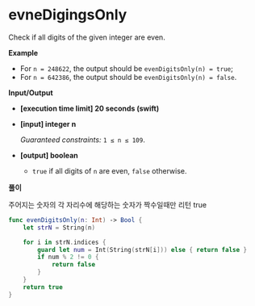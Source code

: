 # evneDigingsOnly

Check if all digits of the given integer are even.

**Example**

- For `n = 248622`, the output should be
  `evenDigitsOnly(n) = true`;
- For `n = 642386`, the output should be
  `evenDigitsOnly(n) = false`.

**Input/Output**

- **[execution time limit] 20 seconds (swift)**

- **[input] integer n**

  *Guaranteed constraints:*
  `1 ≤ n ≤ 109`.

- **[output] boolean**

  - `true` if all digits of `n` are even, `false` otherwise.

**풀이**

주어지는 숫자의 각 자리수에 해당하는 숫자가 짝수일때만 리턴 true



```swift
func evenDigitsOnly(n: Int) -> Bool {
    let strN = String(n)

    for i in strN.indices {
        guard let num = Int(String(strN[i])) else { return false }
        if num % 2 != 0 {
            return false
        }
    }
    return true
}
```

